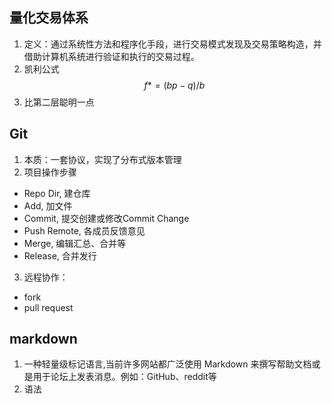 ## 量化交易体系
1. 定义：通过系统性方法和程序化手段，进行交易模式发现及交易策略构造，并借助计算机系统进行验证和执行的交易过程。
2. 凯利公式
$$
f*=(bp-q)/b
$$
3. 比第二层聪明一点

## Git
1. 本质：一套协议，实现了分布式版本管理
2. 项目操作步骤
- Repo Dir, 建仓库
- Add, 加文件
- Commit, 提交创建或修改Commit Change
- Push Remote, 各成员反馈意见
- Merge, 编辑汇总、合并等
- Release, 合并发行
3. 远程协作：
+ fork
+ pull request

## markdown
1. 一种轻量级标记语言,当前许多网站都广泛使用 Markdown 来撰写帮助文档或是用于论坛上发表消息。例如：GitHub、reddit等
2. 语法